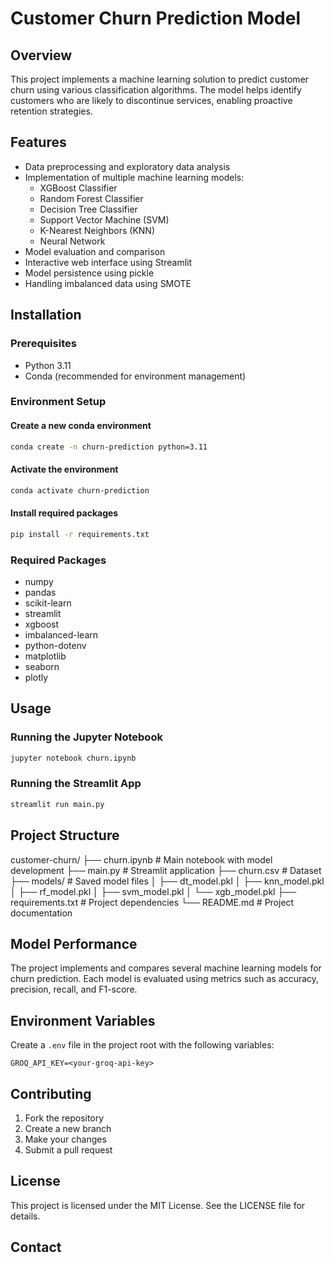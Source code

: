 # Customer Churn Prediction Model

## Overview
This project implements a machine learning solution to predict customer churn using various classification algorithms. The model helps identify customers who are likely to discontinue services, enabling proactive retention strategies.

## Features
- Data preprocessing and exploratory data analysis
- Implementation of multiple machine learning models:
  - XGBoost Classifier
  - Random Forest Classifier
  - Decision Tree Classifier
  - Support Vector Machine (SVM)
  - K-Nearest Neighbors (KNN)
  - Neural Network
- Model evaluation and comparison
- Interactive web interface using Streamlit
- Model persistence using pickle
- Handling imbalanced data using SMOTE

## Installation

### Prerequisites
- Python 3.11
- Conda (recommended for environment management)

### Environment Setup

#### Create a new conda environment
```bash
conda create -n churn-prediction python=3.11
```

#### Activate the environment
```bash
conda activate churn-prediction
```

#### Install required packages
```bash
pip install -r requirements.txt
```

### Required Packages
- numpy
- pandas
- scikit-learn
- streamlit
- xgboost
- imbalanced-learn
- python-dotenv
- matplotlib
- seaborn
- plotly


## Usage

### Running the Jupyter Notebook

```bash
jupyter notebook churn.ipynb
```

### Running the Streamlit App

```bash
streamlit run main.py
```


## Project Structure
customer-churn/
├── churn.ipynb # Main notebook with model development
├── main.py # Streamlit application
├── churn.csv # Dataset
├── models/ # Saved model files
│ ├── dt_model.pkl
│ ├── knn_model.pkl
│ ├── rf_model.pkl
│ ├── svm_model.pkl
│ └── xgb_model.pkl
├── requirements.txt # Project dependencies
└── README.md # Project documentation


## Model Performance
The project implements and compares several machine learning models for churn prediction. Each model is evaluated using metrics such as accuracy, precision, recall, and F1-score.

## Environment Variables
Create a `.env` file in the project root with the following variables:
```
GROQ_API_KEY=<your-groq-api-key>
```


## Contributing
1. Fork the repository
2. Create a new branch
3. Make your changes
4. Submit a pull request

## License
This project is licensed under the MIT License. See the LICENSE file for details.

## Contact
